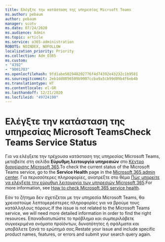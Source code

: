 ```yaml
---
title: Ελέγξτε την κατάσταση της υπηρεσίας Micrsoft Teams
ms.author: pebaum
author: pebaum
manager: scotv
ms.date: 07/24/2020
ms.audience: Admin
ms.topic: article
ms.service: o365-administration
ROBOTS: NOINDEX, NOFOLLOW
localization_priority: Priority
ms.collection: Adm_O365
ms.custom:
- "4392"
- "9001703"
ms.openlocfilehash: 9fd1abe502948202776f4d74392e43232c1b9581
ms.sourcegitcommit: 2eb1dd0856509b9907ccba9a5cb99d09b4f6eb4b
ms.translationtype: HT
ms.contentlocale: el-GR
ms.lasthandoff: 12/21/2020
ms.locfileid: "49724190"
---
```

# <a name="check-teams-service-status"></a><span data-ttu-id="84293-102">Ελέγξτε την κατάσταση της υπηρεσίας Microsoft Teams</span><span class="sxs-lookup"><span data-stu-id="84293-102">Check Teams Service Status</span></span>

<span data-ttu-id="84293-103">Για να ελέγξετε την τρέχουσα κατάσταση της υπηρεσίας Microsoft Teams, μεταβείτε στη σελίδα **Εύρυθμη λειτουργία υπηρεσιών** στο [Κέντρο διαχείρισης Microsoft 365](https://go.microsoft.com/fwlink/p/?linkid=2024339).</span><span class="sxs-lookup"><span data-stu-id="84293-103">To check the current status of the Microsoft Teams service, go to the **Service Health** page in the [Microsoft 365 admin center](https://go.microsoft.com/fwlink/p/?linkid=2024339).</span></span> <span data-ttu-id="84293-104">Για περισσότερες πληροφορίες, ανατρέξτε στο θέμα [Πώς μπορείτε να ελέγξετε την εύρυθμη λειτουργία των υπηρεσιών Microsoft 365](https://docs.microsoft.com/office365/enterprise/view-service-health).</span><span class="sxs-lookup"><span data-stu-id="84293-104">For more information, see [How to check Microsoft 365 service health](https://docs.microsoft.com/office365/enterprise/view-service-health).</span></span>

<span data-ttu-id="84293-105">Εάν το ζήτημα δεν σχετίζεται με την υπηρεσία Microsoft Teams, θα χρειαστούμε λεπτομερέστερες πληροφορίες για να βρούμε τους κατάλληλους πόρους.</span><span class="sxs-lookup"><span data-stu-id="84293-105">If the issue is not related to the Microsoft Teams service, we will need more detailed information in order to find the right resources.</span></span> <span data-ttu-id="84293-106">Επαναδιατυπώστε το πρόβλημα και συμπεριλάβετε συγκεκριμένα ονόματα προϊόντων, δυνατότητες ή σφάλματα και υποβάλετε ξανά το ερώτημά σας.</span><span class="sxs-lookup"><span data-stu-id="84293-106">Restate your issue and include specific product names, features, or errors and submit your search query again.</span></span>
